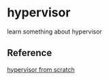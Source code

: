 # hypervisor
learn something about hypervisor

## Reference
[hypervisor from scratch](https://github.com/SinaKarvandi/Hypervisor-From-Scratch)
